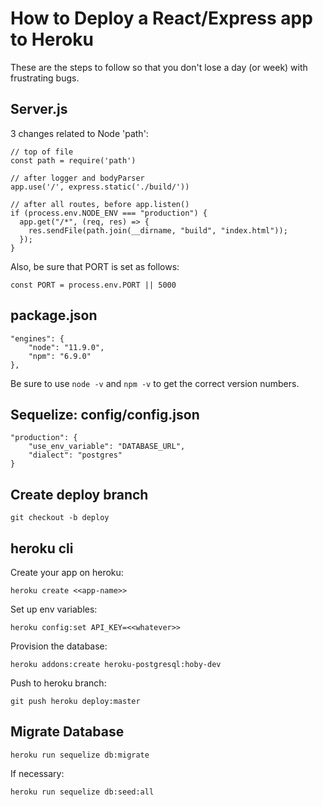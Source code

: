 # How to Deploy a React/Express app to Heroku

These are the steps to follow so that you don't lose a day (or week) with frustrating bugs.

## Server.js

3 changes related to Node 'path':

```
// top of file
const path = require('path')

// after logger and bodyParser
app.use('/', express.static('./build/'))

// after all routes, before app.listen()
if (process.env.NODE_ENV === "production") {
  app.get("/*", (req, res) => {
    res.sendFile(path.join(__dirname, "build", "index.html"));
  });
}
```

Also, be sure that PORT is set as follows:

`const PORT = process.env.PORT || 5000`

## package.json

```
"engines": {
	"node": "11.9.0",
	"npm": "6.9.0"
},
```

Be sure to use `node -v` and `npm -v` to get the correct version numbers.

## Sequelize: config/config.json

```
"production": {
	"use_env_variable": "DATABASE_URL",
	"dialect": "postgres"
}
```

## Create deploy branch

`git checkout -b deploy`

## heroku cli

Create your app on heroku:

`heroku create <<app-name>>`

Set up env variables:

`heroku config:set API_KEY=<<whatever>>`

Provision the database:

`heroku addons:create heroku-postgresql:hoby-dev`

Push to heroku branch:

`git push heroku deploy:master`

## Migrate Database

`heroku run sequelize db:migrate`

If necessary: 

`heroku run sequelize db:seed:all`


